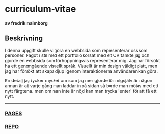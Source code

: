 # curriculum-vitae
#### av fredrik malmborg

## Beskrivning
I denna uppgift skulle vi göra en webbsida som representerar oss som personer.
Något i stil med ett portfolio korsat med ett CV tänkte jag och gjorde en webbsida
som förhoppningsvis representerar mig. Jag har försökt ha ett genomgående visuellt
språk. Visuellt är min design väldigt platt, men jag har försökt att skapa djup 
igenom interaktionerna användaren kan göra.

En detalj jag tycker mycket om som jag mer gjorde för migsjälv än någon annan är
att varje gång man laddar in på sidan så borde man mötas med ett nytt färgtema. 
men om man inte är nöjd kan man trycka 'enter' för att få ett nytt.

---

### [PAGES](https://fredrikmalmborg.github.io/curriculum-vitae/)
### [REPO](https://github.com/FredrikMalmborg/curriculum-vitae)
